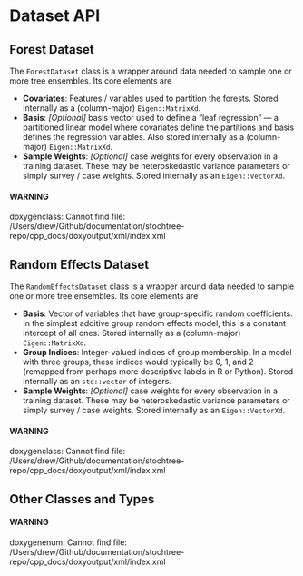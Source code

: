 # Dataset API

## Forest Dataset

The `ForestDataset` class is a wrapper around data needed to sample one or more tree ensembles.
Its core elements are

* **Covariates**: Features / variables used to partition the forests. Stored internally as a (column-major) `Eigen::MatrixXd`.
* **Basis**:  *[Optional]* basis vector used to define a “leaf regression” — a partitioned linear model where covariates define the partitions and basis defines the regression variables.
  Also stored internally as a (column-major) `Eigen::MatrixXd`.
* **Sample Weights**:  *[Optional]* case weights for every observation in a training dataset. These may be heteroskedastic variance parameters or simply survey / case weights.
  Stored internally as an `Eigen::VectorXd`.

#### WARNING
doxygenclass: Cannot find file: /Users/drew/Github/documentation/stochtree-repo/cpp_docs/doxyoutput/xml/index.xml

## Random Effects Dataset

The `RandomEffectsDataset` class is a wrapper around data needed to sample one or more tree ensembles.
Its core elements are

* **Basis**: Vector of variables that have group-specific random coefficients. In the simplest additive group random effects model, this is a constant intercept of all ones.
  Stored internally as a (column-major) `Eigen::MatrixXd`.
* **Group Indices**: Integer-valued indices of group membership. In a model with three groups, these indices would typically be 0, 1, and 2 (remapped from perhaps more descriptive labels in R or Python).
  Stored internally as an `std::vector` of integers.
* **Sample Weights**:  *[Optional]* case weights for every observation in a training dataset. These may be heteroskedastic variance parameters or simply survey / case weights.
  Stored internally as an `Eigen::VectorXd`.

#### WARNING
doxygenclass: Cannot find file: /Users/drew/Github/documentation/stochtree-repo/cpp_docs/doxyoutput/xml/index.xml

## Other Classes and Types

#### WARNING
doxygenenum: Cannot find file: /Users/drew/Github/documentation/stochtree-repo/cpp_docs/doxyoutput/xml/index.xml
